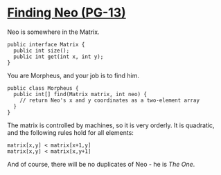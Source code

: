 # [Finding Neo (PG-13)](https://www.codewars.com/kata/finding-neo-pg-13 "https://www.codewars.com/kata/5522d19f20cc1c8330001218")

Neo is somewhere in the Matrix.
```
public interface Matrix {
  public int size();
  public int get(int x, int y);
}
```

You are Morpheus, and your job is to find him.
```
public class Morpheus {
  public int[] find(Matrix matrix, int neo) {
    // return Neo's x and y coordinates as a two-element array
  }
}
```

The matrix is controlled by machines, so it is very orderly. It is quadratic, and the following rules hold for all elements:
```
matrix[x,y] < matrix[x+1,y]
matrix[x,y] < matrix[x,y+1]
```

And of course, there will be no duplicates of Neo - he is *The One*.